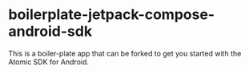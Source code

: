 # boilerplate-jetpack-compose-android-sdk
This is a boiler-plate app that can be forked to get you started with the Atomic SDK for Android.
